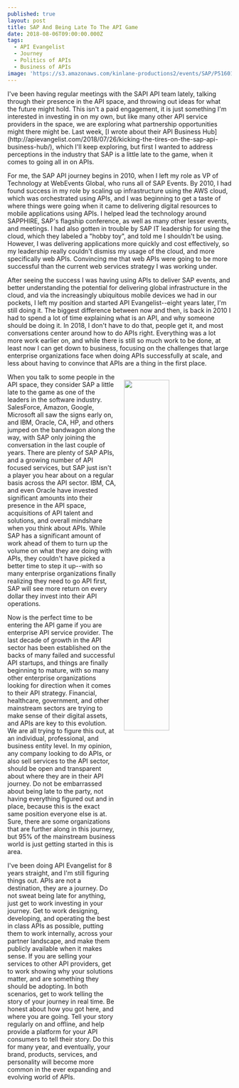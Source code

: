 ```yaml
---
published: true
layout: post
title: SAP And Being Late To The API Game
date: 2018-08-06T09:00:00.000Z
tags:
  - API Evangelist
  - Journey
  - Politics of APIs
  - Business of APIs
image: 'https://s3.amazonaws.com/kinlane-productions2/events/SAP/P5160110.jpg'
---
```

<p></p>I've been having regular meetings with the SAPI API team lately, talking through their presence in the API space, and throwing out ideas for what the future might hold. This isn't a paid engagement, it is just something I'm interested in investing in on my own, but like many other API service providers in the space, we are exploring what partnership opportunities might there might be. Last week, [I wrote about their API Business Hub](http://apievangelist.com/2018/07/26/kicking-the-tires-on-the-sap-api-business-hub/), which I'll keep exploring, but first I wanted to address perceptions in the industry that SAP is a little late to the game, when it comes to going all in on APIs.

For me, the SAP API journey begins in 2010, when I left my role as VP of Technology at WebEvents Global, who runs all of SAP Events. By 2010, I had found success in my role by scaling up infrastructure using the AWS cloud, which was orchestrated using APIs, and I was beginning to get a taste of where things were going when it came to delivering digital resources to mobile applications using APIs. I helped lead the technology around SAPPHIRE, SAP's flagship conference, as well as many other lesser events, and meetings. I had also gotten in trouble by SAP IT leadership for using the cloud, which they labeled a "hobby toy", and told me I shouldn't be using. However, I was delivering applications more quickly and cost effectively, so my leadership really couldn't dismiss my usage of the cloud, and more specifically web APIs. Convincing me that web APIs were going to be more successful than the current web services strategy I was working under.

After seeing the success I was having using APIs to deliver SAP events, and better understanding the potential for delivering global infrastructure in the cloud, and via the increasingly ubiquitous mobile devices we had in our pockets, I left my position and started API Evangelist--eight years later, I'm still doing it. The biggest difference between now and then, is back in 2010 I had to spend a lot of time explaining what is an API, and why someone should be doing it. In 2018, I don't have to do that, people get it, and most conversations center around how to do APIs right. Everything was a lot more work earlier on, and while there is still so much work to be done, at least now I can get down to business, focusing on the challenges that large enterprise organizations face when doing APIs successfully at scale, and less about having to convince that APIs are a thing in the first place.

<p><img src="https://s3.amazonaws.com/kinlane-productions2/events/SAP/P5160117.jpg" width="45%" align="right" style="padding: 15px;" /></p>When you talk to some people in the API space, they consider SAP a little late to the game as one of the leaders in the software industry. SalesForce, Amazon, Google, Microsoft all saw the signs early on, and IBM, Oracle, CA, HP, and others jumped on the bandwagon along the way, with SAP only joining the conversation in the last couple of years. There are plenty of SAP APIs, and a growing number of API focused services, but SAP just isn't a player you hear about on a regular basis across the API sector. IBM, CA, and even Oracle have invested significant amounts into their presence in the API space, acquisitions of API talent and solutions, and overall mindshare when you think about APIs. While SAP has a significant amount of work ahead of them to turn up the volume on what they are doing with APIs, they couldn't have picked a better time to step it up--with so many enterprise organizations finally realizing they need to go API first, SAP will see more return on every dollar they invest into their API operations.

Now is the perfect time to be entering the API game if you are enterprise API service provider. The last decade of growth in the API sector has been established on the backs of many failed and successful API startups, and things are finally beginning to mature, with so many other enterprise organizations looking for direction when it comes to their API strategy. Financial, healthcare, government, and other mainstream sectors are trying to make sense of their digital assets, and APIs are key to this evolution. We are all trying to figure this out, at an individual, professional, and business entity level. In my opinion, any company looking to do APIs, or also sell services to the API sector, should be open and transparent about where they are in their API journey. Do not be embarrassed about being late to the party, not having everything figured out and in place, because this is the exact same position everyone else is at. Sure, there are some organizations that are further along in this journey, but 95% of the mainstream business world is just getting started in this is area.

I've been doing API Evangelist for 8 years straight, and I'm still figuring things out. APIs are not a destination, they are a journey. Do not sweat being late for anything, just get to work investing in your journey. Get to work designing, developing, and operating the best in class APIs as possible, putting them to work internally, across your partner landscape, and make them publicly available when it makes sense. If you are selling your services to other API providers, get to work showing why your solutions matter, and are something they should be adopting. In both scenarios, get to work telling the story of your journey in real time. Be honest about how you got here, and where you are going. Tell your story regularly on and offline, and help provide a platform for your API consumers to tell their story. Do this for many year, and eventually, your brand, products, services, and personality will become more common in the ever expanding and evolving world of APIs.

